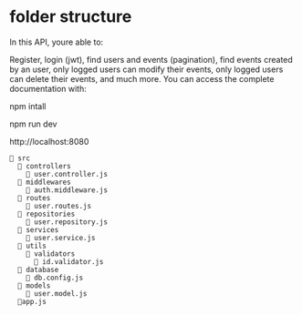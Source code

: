 # folder structure 

In this API, youre able to:

Register, login (jwt), find users and events (pagination), find events created by an user, only logged users can modify their events, only logged users can delete their events, and much more. You can access the complete documentation with:

npm intall

npm run dev

http://localhost:8080

```
📁 src
  📂 controllers
    📄 user.controller.js
  📂 middlewares
    📄 auth.middleware.js
  📂 routes
    📄 user.routes.js
  📂 repositories
    📄 user.repository.js
  📂 services
    📄 user.service.js
  📂 utils
    📂 validators
      📄 id.validator.js
  📂 database
    📄 db.config.js
  📂 models
    📄 user.model.js
  📄app.js
```
